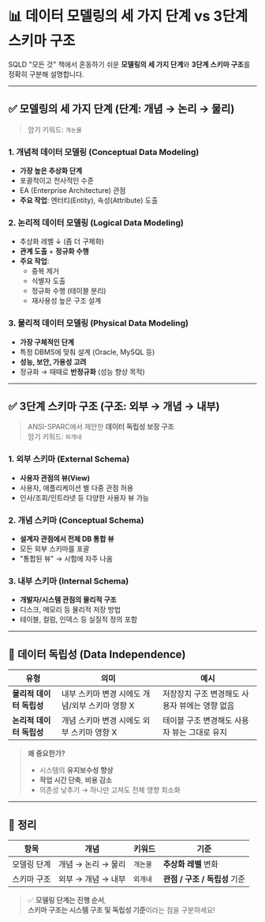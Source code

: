 # 📊 데이터 모델링의 세 가지 단계 vs 3단계 스키마 구조

SQLD "모든 것" 책에서 혼동하기 쉬운 **모델링의 세 가지 단계**와 **3단계 스키마 구조**를 정확히 구분해 설명합니다.

---

## ✅ 모델링의 세 가지 단계 (단계: 개념 → 논리 → 물리)

> 암기 키워드: `개논물`

### 1. 개념적 데이터 모델링 (Conceptual Data Modeling)
- **가장 높은 추상화 단계**
- 포괄적이고 전사적인 수준
- EA (Enterprise Architecture) 관점
- **주요 작업**: 엔터티(Entity), 속성(Attribute) 도출

### 2. 논리적 데이터 모델링 (Logical Data Modeling)
- 추상화 레벨 ↓ (좀 더 구체화)
- **관계 도출** + **정규화 수행**
- **주요 작업**:
  - 중복 제거
  - 식별자 도출
  - 정규화 수행 (테이블 분리)
  - 재사용성 높은 구조 설계

### 3. 물리적 데이터 모델링 (Physical Data Modeling)
- **가장 구체적인 단계**
- 특정 DBMS에 맞춰 설계 (Oracle, MySQL 등)
- **성능, 보안, 가용성 고려**
- 정규화 → 때때로 **반정규화** (성능 향상 목적)

---

## ✅ 3단계 스키마 구조 (구조: 외부 → 개념 → 내부)

> ANSI-SPARC에서 제안한 **데이터 독립성 보장 구조**  
> 암기 키워드: `외개내`

### 1. 외부 스키마 (External Schema)
- **사용자 관점의 뷰(View)**
- 사용자, 애플리케이션 별 다중 관점 허용
- 인사/조회/인트라넷 등 다양한 사용자 뷰 가능

### 2. 개념 스키마 (Conceptual Schema)
- **설계자 관점에서 전체 DB 통합 뷰**
- 모든 외부 스키마를 포괄
- "통합된 뷰" → 시험에 자주 나옴

### 3. 내부 스키마 (Internal Schema)
- **개발자/시스템 관점의 물리적 구조**
- 디스크, 메모리 등 물리적 저장 방법
- 테이블, 컬럼, 인덱스 등 실질적 정의 포함

---

## 🔐 데이터 독립성 (Data Independence)

| 유형                    | 의미                                                              | 예시 |
|-------------------------|-------------------------------------------------------------------|------|
| **물리적 데이터 독립성** | 내부 스키마 변경 시에도 개념/외부 스키마 영향 X                    | 저장장치 구조 변경해도 사용자 뷰에는 영향 없음 |
| **논리적 데이터 독립성** | 개념 스키마 변경 시에도 외부 스키마 영향 X                         | 테이블 구조 변경해도 사용자 뷰는 그대로 유지 |

> **왜 중요한가?**  
> - 시스템의 **유지보수성 향상**  
> - **작업 시간 단축**, **비용 감소**  
> - 의존성 낮추기 → 하나만 고쳐도 전체 영향 최소화

---

## 📌 정리

| 항목           | 개념                      | 키워드    | 기준                      |
|----------------|---------------------------|-----------|---------------------------|
| 모델링 단계    | 개념 → 논리 → 물리         | `개논물`  | **추상화 레벨** 변화        |
| 스키마 구조    | 외부 → 개념 → 내부         | `외개내`  | **관점 / 구조 / 독립성** 기준 |

> ✅ **모델링 단계는 진행 순서**,  
> **스키마 구조는 시스템 구조 및 독립성 기준**이라는 점을 구분하세요!
